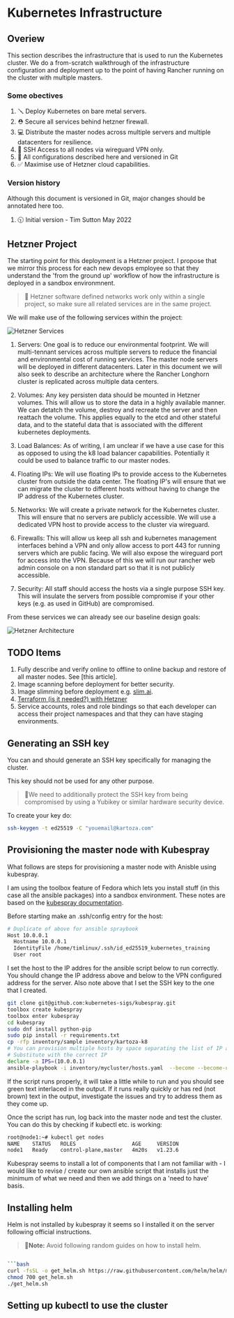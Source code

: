 # Kubernetes Infrastructure

## Overiew

This section describes the infrastructure that is used to run the Kubernetes cluster. We do a from-scratch walkthrough of the infrastructure configuration and deployment up to the point of having Rancher running on the cluster with multiple masters.

### Some obectives

1. 🪛 Deploy Kubernetes on bare metal servers.
2. ⛑️ Secure all services behind hetzner firewall.
3. 💻 Distribute the master nodes across multiple servers and multiple datacenters for resilience.
4. 👮 SSH Access to all nodes via wireguard VPN only.
5. 📔 All configurations described here and versioned in Git
6. ✅ Maximise use of Hetzner cloud capabilities.

### Version history

Although this document is versioned in Git, major changes should be annotated here too.

1. 🕥️ Initial version - Tim Sutton May 2022

## Hetzner Project

The starting point for this deployment is a Hetzner project. I propose that we mirror this process for each new devops employee so that they understand the 'from the ground up' workflow of how the infrastructure is deployed in a sandbox environmnent.

> 📔 Hetzner software defined networks work only within a single project, so make sure all related services are in the same project.

We will make use of the following services within the project:

![Hetzner Services](img/hetzner-services.png)

1. Servers: One goal is to reduce our environmental footprint. We will multi-tennant services across multiple servers to reduce the financial and environmental cost of running services. The master node servers will be deployed in different datacenters. Later in this document we will also seek to describe an architecture where the Rancher Longhorn cluster is replicated across multiple data centers.

2. Volumes: Any key persisten data should be mounted in Hetzner volumes. This will allow us to store the data in a highly available manner. We can detatch the volume, destroy and recreate the server and then reattach the volume. This applies equally to the etcd and other stateful data, and to the stateful data that is associated with the different kubernetes deployments.

3. Load Balances: As of writing, I am unclear if we have a use case for this as opposed to using the k8 load balancer capabilities. Potentially it could be used to balance traffic to our master nodes.

4. Floating IPs: We will use floating IPs to provide access to the Kubernetes cluster from outside the data center. The floating IP's will ensure that we can migrate the cluster to different hosts without having to change the IP address of the Kubernetes cluster.

5. Networks: We will create a private network for the Kubernetes cluster. This will ensure that no servers are publicly accessible. We will use a dedicated VPN host to provide access to the cluster via wireguard.

6. Firewalls: This will allow us keep all ssh and kubernetes management interfaces behind a VPN and only allow access to port 443 for running servers which are public facing. We will also expose the wireguard port for access into the VPN. Because of this we will run our rancher web admin console on a non standard part so that it is not publicly accessible.

7. Security: All staff should access the hosts via a single purpose SSH key. This will insulate the servers from possible compromise if your other keys (e.g. as used in GitHub) are compromised.

From these services we can already see our baseline design goals:

![Hetzner Architecture](img/k8-overview.png)

## TODO Items

1. Fully describe and verify online to offline to online backup and restore of all master nodes. See [this article].
2. Image scanning before deployment for better security.
3. Image slimming before deployment e.g. [slim.ai](https://www.slim.ai/).
3. [Terraform (is it needed?) with Hetzner](https://registry.terraform.io/providers/hetznercloud/hcloud/latest/docs)
4. Service accounts, roles and role bindings so that each developer can access their project namespaces and that they can have staging environments.

## Generating an SSH key

You can and should generate an SSH key specifically for managing the cluster.

This key should not be used for any other purpose.

> 📔We need to additionally protect the SSH key from being compromised by using a Yubikey or similar hardware security device.

To create your key do:

```bash
ssh-keygen -t ed25519 -C "youemail@kartoza.com"
```

## Provisioning the master node with Kubespray

What follows are steps for provisioning a master node with Anisble using kubespray.

I am using the toolbox feature of Fedora which lets you install stuff (in this case all the ansible packages) into a sandbox environment. These notes are based on the [kubespray documentation](https://kubespray.io/docs/getting-started/install/).

Before starting make an .ssh/config entry for the host:

```bash
# Duplicate of above for ansible spraybook
Host 10.0.0.1
  Hostname 10.0.0.1
  IdentityFile /home/timlinux/.ssh/id_ed25519_kubernetes_training
  User root
```

I set the host to the IP addres for the ansible script below to run correctly.
You should change the IP address above and below to the VPN configured address
for the server. Also note above that I set the SSH key to the one that I created.

```bash
git clone git@github.com:kubernetes-sigs/kubespray.git
toolbox create kubespray
toolbox enter kubespray
cd kubespray
sudo dnf install python-pip
sudo pip install -r requirements.txt
cp -rfp inventory/sample inventory/kartoza-k8
# You can provision multiple hosts by space separating the list of IP addresses
# Substitute with the correct IP
declare -a IPS=(10.0.0.1)
ansible-playbook -i inventory/mycluster/hosts.yaml  --become --become-user=root cluster.yml

```

If the script runs properly, it will take a little while to run and you should see green text interlaced in the output. If it runs really quickly or has red (not brown) text in the output, investigate the issues and try to address them as they come up.

Once the script has run, log back into the master node and test the cluster. You can do this by checking if kubectl etc. is working:

```bash
root@node1:~# kubectl get nodes
NAME    STATUS   ROLES                  AGE     VERSION
node1   Ready    control-plane,master   4m20s   v1.23.6

```

Kubespray seems to install a lot of components that I am not familiar with - I would like to revise / create our own ansible script that installs just the minimum of what we need and then we add things on a 'need to have' basis.

## Installing helm

Helm is not installed by kubespray it seems so I installed it on the server following official instructions.

> 📔**Note:** Avoid following random guides on how to install helm.

```bash

```bash
curl -fsSL -o get_helm.sh https://raw.githubusercontent.com/helm/helm/main/scripts/get-helm-3
chmod 700 get_helm.sh
./get_helm.sh
```

## Setting up kubectl to use the cluster
